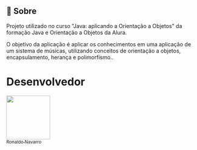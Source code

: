 <h2>🔖 Sobre</h2>
<p>Projeto utilizado no curso "Java: aplicando a Orientação a Objetos" da formação Java e Orientação a Objetos da Alura.</p>
<p>O objetivo da aplicação é aplicar os conhecimentos em uma aplicação de um sistema de músicas, utilizando conceitos de orientação a objetos, encapsulamento, herança e polimorfismo..</p>

# Desenvolvedor

[<img loading="lazy" src="https://avatars.githubusercontent.com/u/134724019?v=4" width=115><br><sub>Ronaldo Navarro</sub>](https://github.com/ronaldosnavarro)

